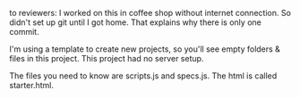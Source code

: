 to reviewers:
I worked on this in coffee shop without internet connection.  So didn't set up git until I got home.   That explains why there is only one commit.

I'm using a template to create new projects, so you'll see empty folders & files in this project.  This project had no server setup.

The files you need to know are scripts.js and specs.js.  The html is called starter.html.  
